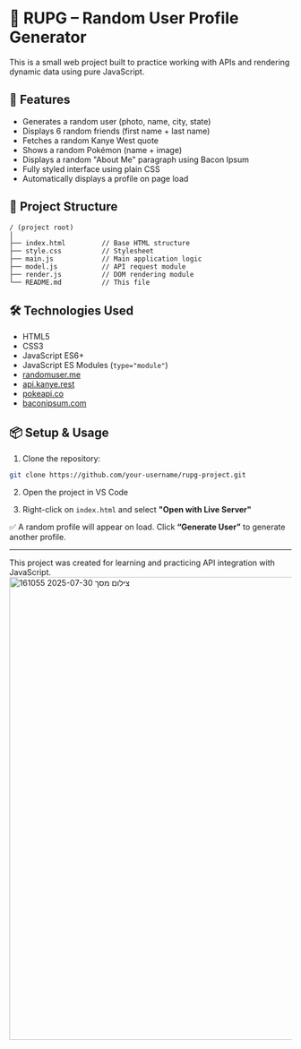 # 🧠 RUPG – Random User Profile Generator

This is a small web project built to practice working with APIs and rendering dynamic data using pure JavaScript.

## 🚀 Features

- Generates a random user (photo, name, city, state)
- Displays 6 random friends (first name + last name)
- Fetches a random Kanye West quote
- Shows a random Pokémon (name + image)
- Displays a random "About Me" paragraph using Bacon Ipsum
- Fully styled interface using plain CSS
- Automatically displays a profile on page load

## 🧱 Project Structure

```
/ (project root)
│
├── index.html         // Base HTML structure
├── style.css          // Stylesheet
├── main.js            // Main application logic
├── model.js           // API request module
├── render.js          // DOM rendering module
└── README.md          // This file
```

## 🛠️ Technologies Used

- HTML5
- CSS3
- JavaScript ES6+
- JavaScript ES Modules (`type="module"`)
- [randomuser.me](https://randomuser.me)
- [api.kanye.rest](https://api.kanye.rest)
- [pokeapi.co](https://pokeapi.co)
- [baconipsum.com](https://baconipsum.com)

## 📦 Setup & Usage

1. Clone the repository:

```bash
git clone https://github.com/your-username/rupg-project.git
```

2. Open the project in VS Code

3. Right-click on `index.html` and select **"Open with Live Server"**

✅ A random profile will appear on load. Click **“Generate User”** to generate another profile.

---

This project was created for learning and practicing API integration with JavaScript.
<img width="1905" height="827" alt="צילום מסך 2025-07-30 161055" src="https://github.com/user-attachments/assets/a10fb0f6-9289-43f5-9e95-b1c1c59d9882" />
